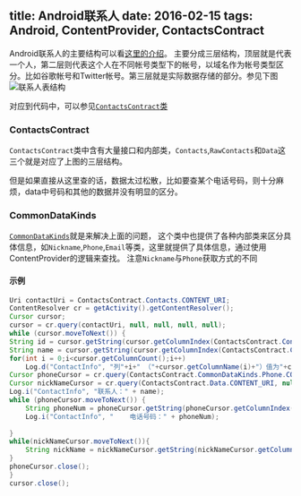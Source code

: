 ﻿title: Android联系人
date: 2016-02-15
tags: Android, ContentProvider, ContactsContract
---
Android联系人的主要结构可以看[这里的介绍](http://www.android-doc.com/guide/topics/providers/contacts-provider.html)。
主要分成三层结构，顶层就是代表一个人，第二层则代表这个人在不同帐号类型下的帐号，以域名作为帐号类型区分。比如谷歌帐号和Twitter帐号。第三层就是实际数据存储的部分。参见下图
![联系人表结构](http://www.android-doc.com/images/providers/contacts_structure.png)


对应到代码中，可以参见[`ContactsContract`类](http://www.android-doc.com/reference/android/provider/ContactsContract.html)
### ContactsContract
`ContactsContract`类中含有大量接口和内部类，`Contacts`,`RawContacts`和`Data`这三个就是对应了上图的三层结构。

但是如果直接从这里查的话，数据太过松散，比如要查某个电话号码，则十分麻烦，data中号码和其他的数据并没有明显的区分。

### CommonDataKinds
[`CommonDataKinds`](http://www.android-doc.com/reference/android/provider/ContactsContract.CommonDataKinds.html)就是来解决上面的问题，
这个类中也提供了各种内部类来区分具体信息，如`Nickname`,`Phone`,`Email`等类，这里就提供了具体信息，通过使用ContentProvider的逻辑来查找。
注意`Nickname`与`Phone`获取方式的不同
#### 示例
```java
Uri contactUri = ContactsContract.Contacts.CONTENT_URI;
ContentResolver cr = getActivity().getContentResolver();
Cursor cursor;
cursor = cr.query(contactUri, null, null, null, null);
while (cursor.moveToNext()) {
String id = cursor.getString(cursor.getColumnIndex(ContactsContract.Contacts._ID));
String name = cursor.getString(cursor.getColumnIndex(ContactsContract.Contacts.DISPLAY_NAME));
for(int i = 0;i<cursor.getColumnCount();i++)
    Log.d("ContactInfo", "列"+i+" （"+cursor.getColumnName(i)+"）值为"+cursor.getString(i));
Cursor phoneCursor = cr.query(ContactsContract.CommonDataKinds.Phone.CONTENT_URI, null, ContactsContract.CommonDataKinds.Phone.CONTACT_ID + "= ? ", new String[]{id}, null);
Cursor nickNameCursor = cr.query(ContactsContract.Data.CONTENT_URI, null, ContactsContract.CommonDataKinds.Nickname.CONTACT_ID + "=?", new String[]{id}, null);
Log.i("ContactInfo", "联系人：" + name);
while (phoneCursor.moveToNext()) {
    String phoneNum = phoneCursor.getString(phoneCursor.getColumnIndex(ContactsContract.CommonDataKinds.Phone.NUMBER));
    Log.i("ContactInfo", "    电话号码：" + phoneNum);
    
}
while(nickNameCursor.moveToNext()){
    String nickName = nickNameCursor.getString(nickNameCursor.getColumnIndex(ContactsContract.CommonDataKinds.Nickname.NAME));
}
phoneCursor.close();
}
cursor.close();
```

